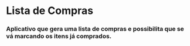 <h1>
  Lista de Compras
</h1>
<h3>
  Aplicativo que gera uma lista de compras e possibilita que se vá marcando os itens já comprados.

</h3>
